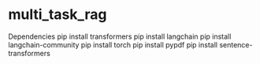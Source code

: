 # multi_task_rag
Dependencies
pip install transformers
pip install langchain
pip install langchain-community
pip install torch
pip install pypdf
pip install sentence-transformers